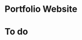 # Portfolio Website

<!-- npm install

npm run dev -->

# To do
<!-- 1. Animations
2. Media Query
5. Theme. dark and light view
7. Use chatgpt to create a logo for the website -->